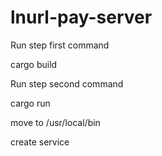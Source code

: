 # lnurl-pay-server

Run step first command

cargo build

Run step second command

cargo run


move to /usr/local/bin


create service
